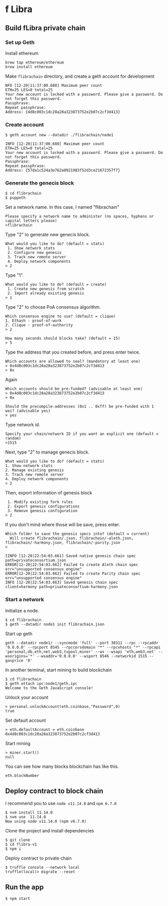 # f Libra

## Build fLibra private chain

### Set up Geth

Install ethereum
```
brew tap ethereum/ethereum
brew install ethereum
```

Make `flibrachain` directory, and create a geth account for development

```
NFO [12-20|11:37:00.688] Maximum peer count                       ETH=25 LES=0 total=25
Your new account is locked with a password. Please give a password. Do not forget this password.
Passphrase:
Repeat passphrase:
Address: {4d8c003c1dc28a28a323873752e2b07c2cf3d413}
```

### Create account

```
$ geth account new --datadir ./flibrachain/node1
```

```
INFO [12-20|11:37:00.688] Maximum peer count                       ETH=25 LES=0 total=25
Your new account is locked with a password. Please give a password. Do not forget this password.
Passphrase:
Repeat passphrase:
Address: {57da1c524a3e762a8921983f52d3ce21672357f7}
```

### Generate the genecis block

```
$ cd flibrachain
$ puppeth
```

Set a network name. In this case, I named "flibrachain"
```
Please specify a network name to administer (no spaces, hyphens or capital letters please)
>flibrachain
```

Type "2" to generate new genecis block. 
```
What would you like to do? (default = stats)
 1. Show network stats
 2. Configure new genesis
 3. Track new remote server
 4. Deploy network components
> 2
```

Type "1".
```
What would you like to do? (default = create)
 1. Create new genesis from scratch
 2. Import already existing genesis
> 1
```

Type "2" to choose PoA consensus algorithm.
```
Which consensus engine to use? (default = clique)
1. Ethash - proof-of-work
2. Clique - proof-of-authority
> 2
```

```
How many seconds should blocks take? (default = 15)
> 5
```

Type the address that you created before, and press enter twice.
```
Which accounts are allowed to seal? (mandatory at least one)
> 0x4d8c003c1dc28a28a323873752e2b07c2cf3d413
> 0x
```

Again
```
Which accounts should be pre-funded? (advisable at least one)
> 0x4d8c003c1dc28a28a323873752e2b07c2cf3d413
> 0x
```

```
Should the precompile-addresses (0x1 .. 0xff) be pre-funded with 1 wei? (advisable yes)
> yes
```

Type network id. 
```
Specify your chain/network ID if you want an explicit one (default = random)
>1515
```

Next, type "2" to manage genecis block.
```
What would you like to do? (default = stats)
1. Show network stats
2. Manage existing genesis
3. Track new remote server
4. Deploy network components
> 2
```

Then, export information of genesis block
```
 1. Modify existing fork rules
 2. Export genesis configurations
 3. Remove genesis configuration
> 2
```

If you don't mind where those will be save, press enter.
```
Which folder to save the genesis specs into? (default = current)
  Will create flibrachain/.json, flibrachain/-aleth.json, flibrachain/-harmony.json, flibrachain/-parity.json
>
```

```
IINFO [12-20|22:54:03.661] Saved native genesis chain spec          path=privateconsortium.json
ERROR[12-20|22:54:03.662] Failed to create Aleth chain spec        err="unsupported consensus engine"
ERROR[12-20|22:54:03.662] Failed to create Parity chain spec       err="unsupported consensus engine"
INFO [12-20|22:54:03.663] Saved genesis chain spec                 client=harmony path=privateconsortium-harmony.json
```

### Start a network

Initialize a node.

```
$ cd flibrachain
$ geth --datadir node1 init flibrachain.json
```

Start up geth

```
geth --datadir node1/ --syncmode 'full' --port 30311 --rpc --rpcaddr '0.0.0.0' --rpcport 8545 --rpccorsdomain "*" --rpcvhosts "*" --rpcapi 'personal,db,eth,net,web3,txpool,miner' --ws --wsapi 'eth,web3,net' --wsorigins='*' --wsaddr='0.0.0.0' --wsport 8546 --networkid 1515 --gasprice '0'
```

In another terminal, start mining to build blockchain

```
$ cd flibrachain
$ geth attach ipc:node1/geth.ipc
Welcome to the Geth JavaScript console!
```

Unlock your account
```
> personal.unlockAccount(eth.coinbase,"Password",0)
true
```

Set default account
```
> eth.defaultAccount = eth.coinbase
0x4d8c003c1dc28a28a323873752e2b07c2cf3d413
```

Start mining
```
> miner.start()
null
```

You can see how many blocks blockchain has like this.
```
eth.blockNumber
```

## Deploy contract to block chain

I recommend you to use `node v11.14.0` and `npm 6.7.0`

```
$ nvm install 11.14.0
$ nvm use  11.14.0
Now using node v11.14.0 (npm v6.7.0)
```

Clone the project and install dependencies
```
$ git clone 
$ cd flibra-v1
$ npm i
```

Deploy contract to private chain
```
$ truffle console --network local 
truffle(local)> migrate --reset
```

## Run the app

```
$ npm start
```
